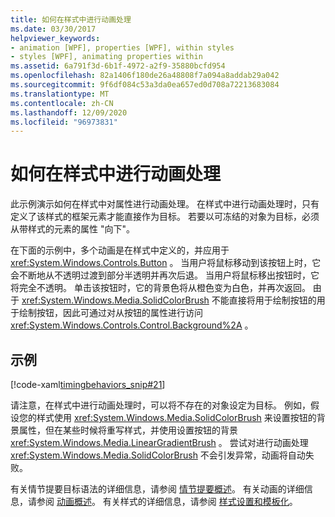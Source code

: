 ```yaml
---
title: 如何在样式中进行动画处理
ms.date: 03/30/2017
helpviewer_keywords:
- animation [WPF], properties [WPF], within styles
- styles [WPF], animating properties within
ms.assetid: 6a791f3d-6b1f-4972-a2f9-35880bcfd954
ms.openlocfilehash: 82a1406f180de26a48808f7a094a8addab29a042
ms.sourcegitcommit: 9f6df084c53a3da0ea657ed0d708a72213683084
ms.translationtype: MT
ms.contentlocale: zh-CN
ms.lasthandoff: 12/09/2020
ms.locfileid: "96973831"
---
```

# <a name="how-to-animate-in-a-style"></a>如何在样式中进行动画处理

此示例演示如何在样式中对属性进行动画处理。 在样式中进行动画处理时，只有定义了该样式的框架元素才能直接作为目标。 若要以可冻结的对象为目标，必须从带样式的元素的属性 "向下"。

在下面的示例中，多个动画是在样式中定义的，并应用于 <xref:System.Windows.Controls.Button> 。 当用户将鼠标移动到该按钮上时，它会不断地从不透明过渡到部分半透明并再次后退。 当用户将鼠标移出按钮时，它将完全不透明。 单击该按钮时，它的背景色将从橙色变为白色，并再次返回。 由于 <xref:System.Windows.Media.SolidColorBrush> 不能直接将用于绘制按钮的用于绘制按钮，因此可通过对从按钮的属性进行访问 <xref:System.Windows.Controls.Control.Background%2A> 。

## <a name="example"></a>示例

[!code-xaml[timingbehaviors_snip#21](~/samples/snippets/csharp/VS_Snippets_Wpf/timingbehaviors_snip/CSharp/StyleStoryboardsExample.xaml#21)]

请注意，在样式中进行动画处理时，可以将不存在的对象设定为目标。 例如，假设您的样式使用 <xref:System.Windows.Media.SolidColorBrush> 来设置按钮的背景属性，但在某些时候将重写样式，并使用设置按钮的背景 <xref:System.Windows.Media.LinearGradientBrush> 。  尝试对进行动画处理 <xref:System.Windows.Media.SolidColorBrush> 不会引发异常，动画将自动失败。

有关情节提要目标语法的详细信息，请参阅 [情节提要概述](storyboards-overview.md)。 有关动画的详细信息，请参阅 [动画概述](animation-overview.md)。 有关样式的详细信息，请参阅 [样式设置和模板化](/dotnet/desktop-wpf/fundamentals/styles-templates-overview)。
